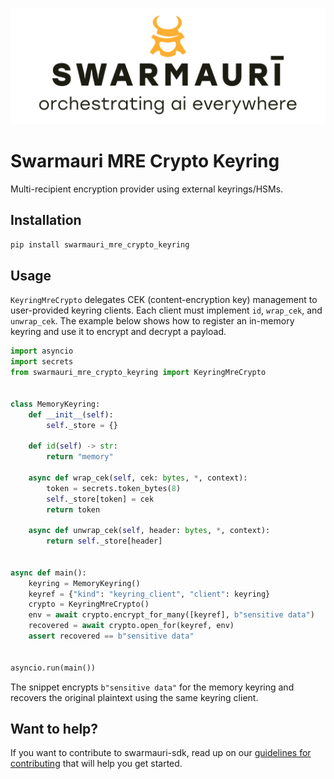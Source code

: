![Swamauri Logo](https://github.com/swarmauri/swarmauri-sdk/blob/3d4d1cfa949399d7019ae9d8f296afba773dfb7f/assets/swarmauri.brand.theme.svg)

# Swarmauri MRE Crypto Keyring

Multi-recipient encryption provider using external keyrings/HSMs.

## Installation

```bash
pip install swarmauri_mre_crypto_keyring
```

## Usage

`KeyringMreCrypto` delegates CEK (content-encryption key) management to
user-provided keyring clients. Each client must implement `id`,
`wrap_cek`, and `unwrap_cek`. The example below shows how to register an
in-memory keyring and use it to encrypt and decrypt a payload.

```python
import asyncio
import secrets
from swarmauri_mre_crypto_keyring import KeyringMreCrypto


class MemoryKeyring:
    def __init__(self):
        self._store = {}

    def id(self) -> str:
        return "memory"

    async def wrap_cek(self, cek: bytes, *, context):
        token = secrets.token_bytes(8)
        self._store[token] = cek
        return token

    async def unwrap_cek(self, header: bytes, *, context):
        return self._store[header]


async def main():
    keyring = MemoryKeyring()
    keyref = {"kind": "keyring_client", "client": keyring}
    crypto = KeyringMreCrypto()
    env = await crypto.encrypt_for_many([keyref], b"sensitive data")
    recovered = await crypto.open_for(keyref, env)
    assert recovered == b"sensitive data"


asyncio.run(main())
```

The snippet encrypts `b"sensitive data"` for the memory keyring and
recovers the original plaintext using the same keyring client.

## Want to help?

If you want to contribute to swarmauri-sdk, read up on our [guidelines for contributing](https://github.com/swarmauri/swarmauri-sdk/blob/master/contributing.md) that will help you get started.
